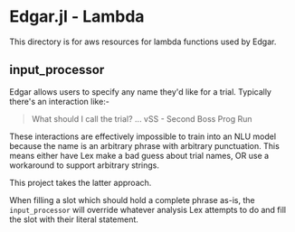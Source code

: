 # Edgar.jl - Lambda

This directory is for aws resources for lambda functions used by Edgar.

## input_processor

Edgar allows users to specify any name they'd like for a trial. Typically
there's an interaction like:-

> What should I call the trial?
> ...
> vSS - Second Boss Prog Run

These interactions are effectively impossible to train into an NLU model
because the name is an arbitrary phrase with arbitrary punctuation. This means
either have Lex make a bad guess about trial names, OR use a workaround to
support arbitrary strings.

This project takes the latter approach.

When filling a slot which should hold a complete phrase as-is, the
`input_processor` will override whatever analysis Lex attempts to do and fill
the slot with their literal statement.

